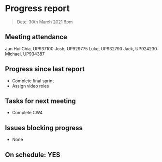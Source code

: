 # Progress report

> Date: 30th March 2021 6pm

## Meeting attendance

Jun Hui Chia, UP937100
Josh, UP929775
Luke, UP932790
Jack, UP924230
Michael, UP934387

## Progress since last report

* Complete final sprint
* Assign video roles

## Tasks for next meeting

* Complete CW4

## Issues blocking progress

* None

## On schedule: YES
